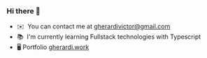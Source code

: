 ### Hi there 👋

*   ✉️  You can contact me at [gherardivictor@gmail.com](mailto:gherardivictor@gmail.com)
*   📚  I'm currently learning Fullstack technologies with Typescript
*   🖥️  Portfolio [gherardi.work](https://www.gherardi.work/)
